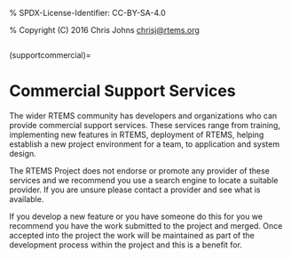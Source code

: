 % SPDX-License-Identifier: CC-BY-SA-4.0

% Copyright (C) 2016 Chris Johns <chrisj@rtems.org>

```{index} support; commercial
```

(supportcommercial)=

# Commercial Support Services

The wider RTEMS community has developers and organizations who can provide
commercial support services. These services range from training, implementing
new features in RTEMS, deployment of RTEMS, helping establish a new project
environment for a team, to application and system design.

The RTEMS Project does not endorse or promote any provider of these services
and we recommend you use a search engine to locate a suitable provider. If you
are unsure please contact a provider and see what is available.

If you develop a new feature or you have someone do this for you we recommend
you have the work submitted to the project and merged. Once accepted into the
project the work will be maintained as part of the development process within
the project and this is a benefit for.
